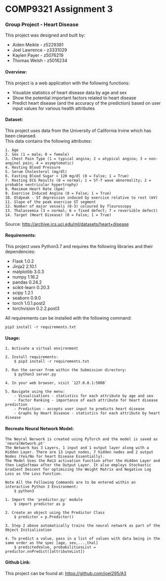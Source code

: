 # COMP9321 Assignment 3

### Group Project - Heart Disease

This project was designed and built by:
- Aiden Meikle - z5229381
- Joel Lawrence - z3331029
- Kaylen Payer - z5076219
- Thomas Welsh - z5016234

#### Overview:

This project is a web application with the following functions:
- Visualize statistics of heart disease data by age and sex
- Show the potential important factors related to heart disease
- Predict heart disease (and the accuracy of the prediction) based on user input values for various health attributes

#### Dataset:

This project uses data from the University of California Irvine which has been cleansed.  
This data contains the following attributes:
```
1. Age
2. Sex (1 = male; 0 = female)
3. Chest Pain Type (1 = typical angina; 2 = atypical angina; 3 = non-anginal pain; 4 = asymptomatic)
4. Resting Blood Pressure
5. Serum Cholesterol (mg/dl)
6. Fasting Blood Sugar > 120 mg/dl (0 = False; 1 = True)
7. Resting ECG Results (0 = normal; 1 = ST-T wave abnormality; 2 = probable ventricular hypertrophy)
8. Maximum Heart Rate (bpm)
9. Exercise Induced Angina (0 = False; 1 = True)
10. Oldpeak - ST depression induced by exercice relative to rest (mV)
11. Slope of the peak exercise ST segment
12. Number of major vessels (0-3) coloured by flouroscopy
13. Thalassemia (3 = normal; 6 = fixed defect; 7 = reversible defect)
14. Target (Heart Disease) (0 = False; 1 = True)
```

Source: http://archive.ics.uci.edu/ml/datasets/heart+disease

#### Requirements:

This project uses Python3.7 and requires the following libraries and their dependencies:

- Flask 1.0.2
- Jinja2 2.10.1
- matplotlib 3.0.3
- numpy 1.16.2
- pandas 0.24.2
- scikit-learn 0.20.3
- scipy 1.2.1
- seaborn 0.9.0
- torch 1.0.1.post2
- torchvision 0.2.2.post3

All requirements can be installed with the following command:

`pip3 install -r requirements.txt`

#### Usage:

```
1. Activate a virtual environment

2. Install requirements:  
    $ pip3 install -r requirements.txt

3. Run the server from within the Submission directory:   
    $ python3 server.py

4. In your web browser, visit `127.0.0.1:5000`

5. Navigate using the menu:
    - Visualisations - statistics for each attribute by age and sex
    - Factor Ranking - importance of each attribute for heart disease prediction
    - Prediction - accepts user input to predicts heart disease
    - Graphs by Heart Disease - statistics for each attribute by heart disease
```

#### Recreate Neural Network Model:
```
The Neural Nerwork is created using PyTorch and the model is saved as 'neuralNetwork.pt'
The Network has 3 Layers, 1 input and 1 output layer along with a Hidden Layer. There are 13 input nodes, 7 hidden nodes and 2 output Nodes (Yes/No for heart Disease Essentially).
The Model Uses the ReLU activation function after the Hidden Layer and then LogSoftmax after the Output Layer. It also employs Stochastic Gradient Descent for optimizing the Weight Matrix and Negative Log Loss as the Loss Function.

Note All the Following Commands are to be entered within an interactive Python 3 Environment:
    $ python3

1. Import the 'predictor.py' module
    $ import predictor as p

2. Create an object using the Predictor Class
    $ predictor = p.Predictor()

3. Step 2 above automatically trains the neural network as part of the Object Initialization

4. To predict a value, pass in a list of values with data being in the same order as the spec [age, sex,...,thal]
    $ predictedValue, probabilitiesList = predictor.nnPredict([attributeList])
```

#### Github Link:

This project can be found at: https://github.com/joel295/A3

